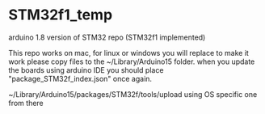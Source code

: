 # STM32f1_temp
arduino 1.8 version of STM32 repo (STM32f1 implemented)

This repo works on mac, for linux or windows you will replace 
to make it work please copy files to the ~/Library/Arduino15 folder.
when you update the boards using arduino IDE you should place "package_STM32f_index.json" once again.

~/Library/Arduino15/packages/STM32f/tools/upload using OS specific one from there

